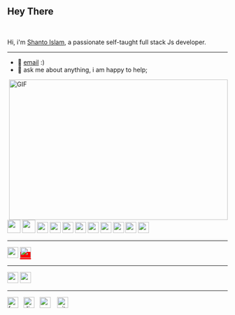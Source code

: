 <h2 >Hey There</h2> 

<br />

Hi, i'm [Shanto Islam](), a passionate self-taught full stack Js developer. 
<hr>

- 💼  [email](mailto:ishanto412@gmail.com) :)
- 💬 ask me about anything, i am happy to help;
<img align="right" alt="GIF" src="https://raw.githubusercontent.com/shantoislam6/shantoislam6/main/code.gif" width="500" height="320" />

<code><img height="30" src="https://raw.githubusercontent.com/shantoislam6/shantoislam6/main/raw_static-main/html.svg"></code>
<code><img height="30" src="https://raw.githubusercontent.com/shantoislam6/shantoislam6/main/raw_static-main/css.svg"></code>
<code><img height="25" src="https://raw.githubusercontent.com/shantoislam6/shantoislam6/main/raw_static-main/javascript.svg"></code>
<code><img height="25" src="https://raw.githubusercontent.com/shantoislam6/shantoislam6/main/raw_static-main/typescript.svg"></code>
<code><img height="25" src="https://raw.githubusercontent.com/shantoislam6/shantoislam6/main/raw_static-main/react.svg"></code>
<code><img height="25" src="https://raw.githubusercontent.com/shantoislam6/shantoislam6/main/raw_static-main/vuejs.svg"></code>
<code><img height="25" src="https://raw.githubusercontent.com/shantoislam6/shantoislam6/main/raw_static-main/git.svg"></code>
<code><img height="25" src="https://raw.githubusercontent.com/shantoislam6/shantoislam6/main/raw_static-main/nodejs.svg"></code>
<code><img height="25" src="https://raw.githubusercontent.com/shantoislam6/shantoislam6/main/raw_static-main/php.svg"></code>
<code><img height="25" src="https://raw.githubusercontent.com/shantoislam6/shantoislam6/main/raw_static-main/python.svg"></code>
<code><img height="25" src="https://raw.githubusercontent.com/shantoislam6/shantoislam6/main/raw_static-main/firebase.svg"></code>

<hr/>
<code><img height="25" src="https://raw.githubusercontent.com/shantoislam6/shantoislam6/main/raw_static-main/mysql.svg"></code>
<span style="background:red"><img bgcolor="red" height="25" src="https://raw.githubusercontent.com/shantoislam6/shantoislam6/main/raw_static-main/mongodb.svg"></span>

<hr/>
<code><img height="25" src="https://raw.githubusercontent.com/shantoislam6/shantoislam6/main/raw_static-main/c.svg"></code>
<code><img height="25" src="https://raw.githubusercontent.com/shantoislam6/shantoislam6/main/raw_static-main/rust.svg"></code>


<hr/>
<a href="https://www.facebook.com/profile.php?id=100079545008045/" ><img width="25" src="https://raw.githubusercontent.com/shantoislam6/shantoislam6/main/raw_static-main/fb.svg" alt="facebook"></a>&nbsp;&nbsp;
<a href="https://discord.gg/MGJshmpj" ><img width="25" src="https://raw.githubusercontent.com/shantoislam6/shantoislam6/main/raw_static-main/discord.svg" alt="discord"></a>&nbsp;&nbsp;
<a href="https://codepen.io/shantoislam6/" ><img width="25" src="https://raw.githubusercontent.com/shantoislam6/shantoislam6/main/raw_static-main/codepen.svg" alt="codepen"></a>
&nbsp;&nbsp;
<a href="https://github.com/shantoislam6/" ><img width="25" src="https://raw.githubusercontent.com/shantoislam6/shantoislam6/main/raw_static-main/github.svg" alt="github"></a>

